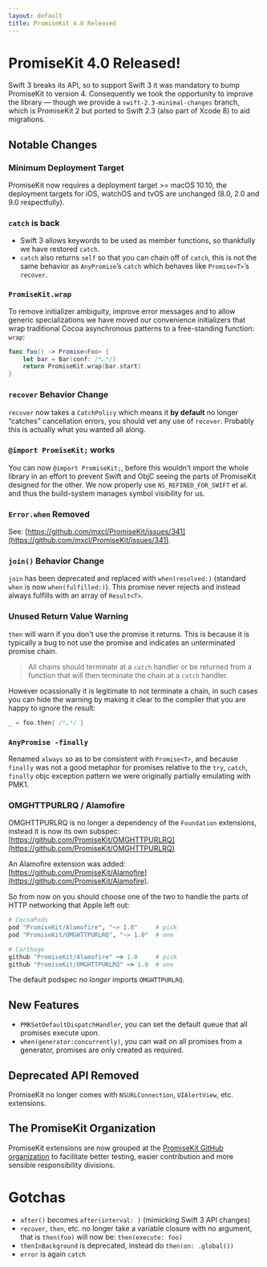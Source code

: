 ```yaml
---
layout: default
title: PromiseKit 4.0 Released
---
```


# PromiseKit 4.0 Released!

Swift 3 breaks its API, so to support Swift 3 it was mandatory to bump PromiseKit to version 4. Consequently we took the opportunity to improve the library — though we provide a `swift-2.3-minimal-changes` branch, which is PromiseKit 2 but ported to Swift 2.3 (also part of Xcode 8) to aid migrations.

## Notable Changes

### Minimum Deployment Target

PromiseKit now requires a deployment target >= macOS 10.10, the deployment targets for iOS, watchOS and tvOS are unchanged (8.0, 2.0 and 9.0 respectfully).

### `catch` is back

* Swift 3 allows keywords to be used as member functions, so thankfully we have restored `catch`.
* `catch` also returns `self` so that you can chain off of `catch`, this is not the same behavior as `AnyPromise`’s `catch` which behaves like `Promise<T>`’s `recover`.

### `PromiseKit.wrap`

To remove initializer ambiguity, improve error messages and to allow generic specializations we have moved our convenience initializers that wrap traditional Cocoa asynchronous patterns to a free-standing function: `wrap`:

```swift
func foo() -> Promise<Foo> {
    let bar = Bar(conf: /*…*/)
    return PromiseKit.wrap(bar.start)
}
```

### `recover` Behavior Change

`recover` now takes a `CatchPolicy` which means it **by default** no longer “catches” cancellation errors, you should vet any use of `recover`. Probably this is actually what you wanted all along.

### `@import PromiseKit;` works

You can now `@import PromiseKit;`, before this wouldn’t import the whole library in an effort to prevent Swift and ObjC seeing the parts of PromiseKit designed for the other. We now properly use `NS_REFINED_FOR_SWIFT` et al. and thus the build-system manages symbol visibility for us.

### `Error.when` Removed

See: [https://github.com/mxcl/PromiseKit/issues/341](https://github.com/mxcl/PromiseKit/issues/341).

### `join()` Behavior Change

`join` has been deprecated and replaced with `when(resolved:)` (standard `when` is now `when(fulfilled:)`). This promise never rejects and instead always fulfills with an array of `Result<T>`.

### Unused Return Value Warning

`then` will warn if you don't use the promise it returns. This is because it is typically a bug to not use the promise and indicates an unterminated promise chain.

> All chains should terminate at a `catch` handler or be returned from a function that will then terminate the chain at a `catch` handler.

However ocassionally it is legitimate to not terminate a chain, in such cases you can hide the warning by making it clear to the compiler that you are happy to ignore the result:

```swift
_ = foo.then{ /*…*/ }
```

### `AnyPromise -finally`

Renamed `always` so as to be consistent with `Promise<T>`, and because `finally` was not a good metaphor for promises relative to the `try`, `catch`, `finally` objc exception pattern we were originally partially emulating with PMK1.

### OMGHTTPURLRQ / Alamofire

OMGHTTPURLRQ is no longer a dependency of the `Foundation` extensions, instead it is now its own subspec: [https://github.com/PromiseKit/OMGHTTPURLRQ](https://github.com/PromiseKit/OMGHTTPURLRQ)

An Alamofire extension was added: [https://github.com/PromiseKit/Alamofire](https://github.com/PromiseKit/Alamofire).

So from now on you should choose one of the two to handle the parts of HTTP networking that Apple left out:

```ruby
# CocoaPods
pod "PromiseKit/Alamofire", "~> 1.0"     # pick
pod "PromiseKit/OMGHTTPURLRQ", "~> 1.0"  # one

# Carthage
github "PromiseKit/Alamofire" ~> 1.0     # pick
github "PromiseKit/OMGHTTPURLRQ" ~> 1.0  # one
```

The default podspec *no longer* imports `OMGHTTPURLRQ`.

## New Features

* `PMKSetDefaultDispatchHandler`, you can set the default queue that all promises execute upon.
* `when(generator:concurrently)`, you can wait on all promises from a generator, promises are only created as required.

## Deprecated API Removed

PromiseKit no longer comes with `NSURLConnection`, `UIAlertView`, etc. extensions.

## The PromiseKit Organization

PromiseKit extensions are now grouped at the [PromiseKit GitHub organization](https://github.com/PromiseKit) to facilitate better testing, easier contribution and more sensible responsibility divisions.


# Gotchas

* `after()` becomes `after(interval: )` (mimicking Swift 3 API changes)
* `recover`, `then`, etc. no longer take a variable closure with no argument, that is `then(foo)` will now be: `then(execute: foo)`
* `thenInBackground` is deprecated, instead do `then(on: .global())`
* `error` is again `catch`
